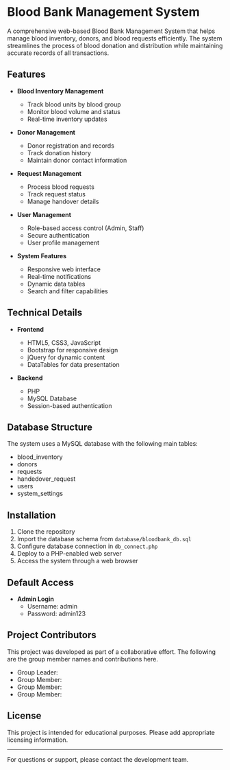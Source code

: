 # Blood Bank Management System

A comprehensive web-based Blood Bank Management System that helps manage blood inventory, donors, and blood requests efficiently. The system streamlines the process of blood donation and distribution while maintaining accurate records of all transactions.

## Features

- **Blood Inventory Management**
  - Track blood units by blood group
  - Monitor blood volume and status
  - Real-time inventory updates

- **Donor Management**
  - Donor registration and records
  - Track donation history
  - Maintain donor contact information

- **Request Management**
  - Process blood requests
  - Track request status
  - Manage handover details

- **User Management**
  - Role-based access control (Admin, Staff)
  - Secure authentication
  - User profile management

- **System Features**
  - Responsive web interface
  - Real-time notifications
  - Dynamic data tables
  - Search and filter capabilities

## Technical Details

- **Frontend**
  - HTML5, CSS3, JavaScript
  - Bootstrap for responsive design
  - jQuery for dynamic content
  - DataTables for data presentation

- **Backend**
  - PHP
  - MySQL Database
  - Session-based authentication

## Database Structure

The system uses a MySQL database with the following main tables:
- blood_inventory
- donors
- requests
- handedover_request
- users
- system_settings

## Installation

1. Clone the repository
2. Import the database schema from `database/bloodbank_db.sql`
3. Configure database connection in `db_connect.php`
4. Deploy to a PHP-enabled web server
5. Access the system through a web browser

## Default Access

- **Admin Login**
  - Username: admin
  - Password: admin123

## Project Contributors

This project was developed as part of a collaborative effort. The following are the group member names and contributions here.
- Group Leader: <Bishar Bashir Isse >
- Group Member: <Muniro Abdinur Ahmed > 
- Group Member:  <Ali nur Abdulle Mohamud > 
- Group Member: <Nasteha Ali Ahmed > 

## License

This project is intended for educational purposes. Please add appropriate licensing information.

---
For questions or support, please contact the development team.
